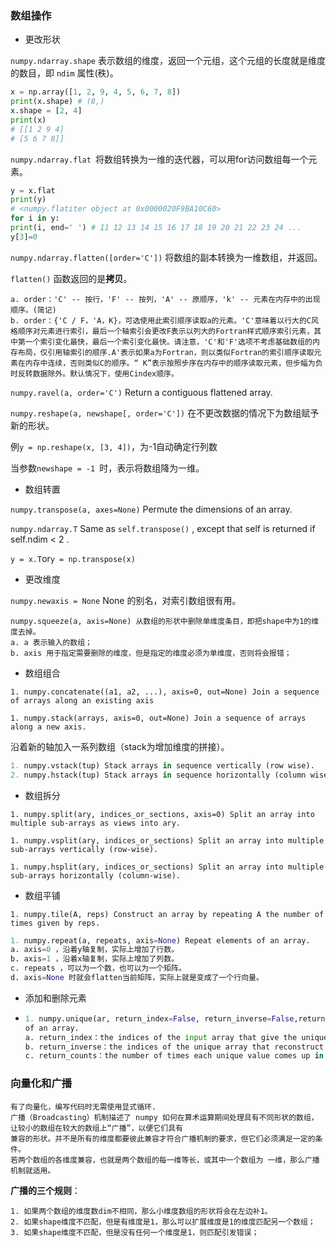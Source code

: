 ### 数组操作

- 更改形状

`numpy.ndarray.shape` 表示数组的维度，返回一个元组，这个元组的长度就是维度的数目，即 `ndim` 属性(秩)。

```python
x = np.array([1, 2, 9, 4, 5, 6, 7, 8])
print(x.shape) # (8,)
x.shape = [2, 4]
print(x)
# [[1 2 9 4]
# [5 6 7 8]]
```

`numpy.ndarray.flat `将数组转换为一维的迭代器，可以用for访问数组每一个元素。

```python
y = x.flat
print(y)
# <numpy.flatiter object at 0x0000020F9BA10C60>
for i in y:
print(i, end=' ') # 11 12 13 14 15 16 17 18 19 20 21 22 23 24 ...
y[3]=0
```

`numpy.ndarray.flatten([order='C'])` 将数组的副本转换为一维数组，并返回。

`flatten()` 函数返回的是**拷贝**。

```
a. order：'C' -- 按行，'F' -- 按列，'A' -- 原顺序，'k' -- 元素在内存中的出现顺序。(简记)
b. order：{'C / F，'A，K}，可选使用此索引顺序读取a的元素。'C'意味着以行大的C风格顺序对元素进行索引，最后一个轴索引会更改F表示以列大的Fortran样式顺序索引元素，其中第一个索引变化最快，最后一个索引变化最快。请注意，'C'和'F'选项不考虑基础数组的内存布局，仅引用轴索引的顺序.A'表示如果a为Fortran，则以类似Fortran的索引顺序读取元素在内存中连续，否则类似C的顺序。“ K”表示按照步序在内存中的顺序读取元素，但步幅为负时反转数据除外。默认情况下，使用Cindex顺序。
```

`numpy.ravel(a, order='C')` Return a contiguous flattened array.

`numpy.reshape(a, newshape[, order='C'])` 在不更改数据的情况下为数组赋予新的形状。

例`y = np.reshape(x, [3, 4])`，为-1自动确定行列数

当参数`newshape = -1 `时，表示将数组降为一维。

- 数组转置

`numpy.transpose(a, axes=None)` Permute the dimensions of an array.

`numpy.ndarray.T` Same as `self.transpose()` , except that self is returned if self.ndim < 2 .

`y = x.T`or`y = np.transpose(x)`

- 更改维度

`numpy.newaxis = None` None 的别名，对索引数组很有用。

```
numpy.squeeze(a, axis=None) 从数组的形状中删除单维度条目，即把shape中为1的维度去掉。
a. a 表示输入的数组；
b. axis 用于指定需要删除的维度，但是指定的维度必须为单维度，否则将会报错；
```

- 数组组合

`1. numpy.concatenate((a1, a2, ...), axis=0, out=None) Join a sequence of arrays along an existing axis`

`1. numpy.stack(arrays, axis=0, out=None) Join a sequence of arrays along a new axis.`

沿着新的轴加入一系列数组（stack为增加维度的拼接）。

```python
1. numpy.vstack(tup) Stack arrays in sequence vertically (row wise).
2. numpy.hstack(tup) Stack arrays in sequence horizontally (column wise).
```



- 数组拆分

`1. numpy.split(ary, indices_or_sections, axis=0) Split an array into multiple sub-arrays as views into ary.`

`1. numpy.vsplit(ary, indices_or_sections) Split an array into multiple sub-arrays vertically (row-wise).`

`1. numpy.hsplit(ary, indices_or_sections) Split an array into multiple sub-arrays horizontally (column-wise).`

- 数组平铺

`1. numpy.tile(A, reps) Construct an array by repeating A the number of times given by reps.`

```python
1. numpy.repeat(a, repeats, axis=None) Repeat elements of an array.
a. axis=0 ，沿着y轴复制，实际上增加了行数。
b. axis=1 ，沿着x轴复制，实际上增加了列数。
c. repeats ，可以为一个数，也可以为一个矩阵。
d. axis=None 时就会flatten当前矩阵，实际上就是变成了一个行向量。
```

- 添加和删除元素

- ```python
  1. numpy.unique(ar, return_index=False, return_inverse=False,return_counts=False, axis=None) Find the unique elements
  of an array.
  a. return_index：the indices of the input array that give the unique values
  b. return_inverse：the indices of the unique array that reconstruct the input array
  c. return_counts：the number of times each unique value comes up in the input array
  ```

### 向量化和广播

```
有了向量化，编写代码时无需使用显式循环.
广播（Broadcasting）机制描述了 numpy 如何在算术运算期间处理具有不同形状的数组，让较小的数组在较大的数组上“广播”，以便它们具有
兼容的形状。并不是所有的维度都要彼此兼容才符合广播机制的要求，但它们必须满足一定的条件。
若两个数组的各维度兼容，也就是两个数组的每一维等长，或其中一个数组为 一维，那么广播机制就适用。
```

**广播的三个规则**：

```
1. 如果两个数组的维度数dim不相同，那么小维度数组的形状将会在左边补1。
2. 如果shape维度不匹配，但是有维度是1，那么可以扩展维度是1的维度匹配另一个数组；
3. 如果shape维度不匹配，但是没有任何一个维度是1，则匹配引发错误；
```


